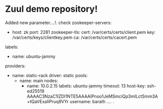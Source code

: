 # Zuul demo repository!
Added new parameter....!.
check
zookeeper-servers:
  - host: zk
    port: 2281
zookeeper-tls:
  cert: /var/certs/certs/client.pem
  key: /var/certs/keys/clientkey.pem
  ca: /var/certs/certs/cacert.pem

labels:
  - name: ubuntu-jammy

providers:
  - name: static-rack
    driver: static
    pools:
      - name: main
        nodes:
          - name: 10.0.2.15
            labels: ubuntu-jammy
            timeout: 13
            host-key: ssh-ed25519 AAAAC3NzaC1lZDI1NTE5AAAAIPnoo1JeMSmciQp3mILctSmm3A+tQaVExaIiPruq9VYr
            username: barath
....
.
